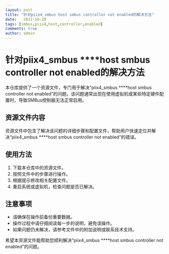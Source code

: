 ```yaml
---
layout: post
title: "针对piix4_smbus host smbus controller not enabled的解决方法"
date:   2021-10-20
tags: [smbus,piix4,host,controller,enabled]
comments: true
author: admin
---
```

# 针对piix4_smbus ****host smbus controller not enabled的解决方法

本仓库提供了一个资源文件，专门用于解决“piix4_smbus ****host smbus controller not enabled”的问题。该问题通常出现在使用虚拟机或某些特定硬件配置时，导致SMBus控制器无法正常启用。

## 资源文件内容

资源文件中包含了解决该问题的详细步骤和配置文件，帮助用户快速定位并解决“piix4_smbus ****host smbus controller not enabled”的错误。

## 使用方法

1. 下载本仓库中的资源文件。
2. 按照文件中的步骤进行操作。
3. 根据提示修改相关配置文件。
4. 重启系统或虚拟机，检查问题是否已解决。

## 注意事项

- 请确保在操作前备份重要数据。
- 操作过程中请仔细阅读每一步的说明，避免误操作。
- 如果问题仍未解决，请参考文件中的附加说明或联系技术支持。

希望本资源文件能帮助您顺利解决“piix4_smbus ****host smbus controller not enabled”的问题。
